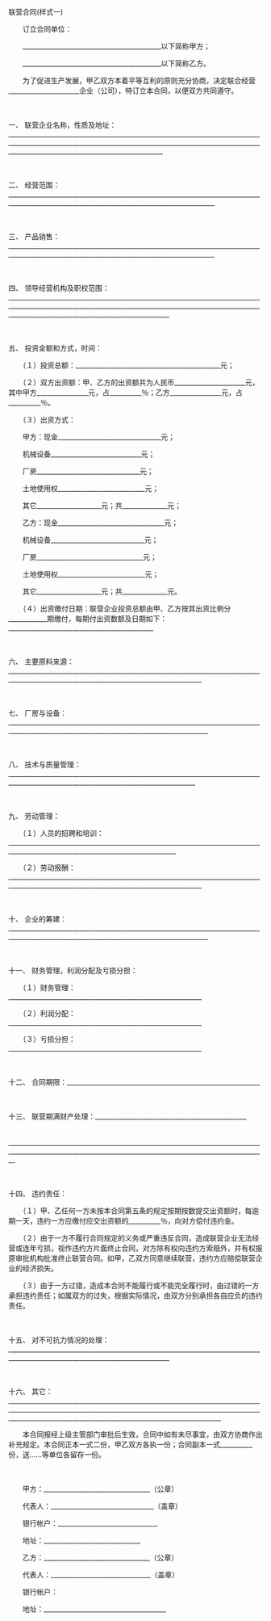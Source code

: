 



联营合同(样式一)



 

　　订立合同单位：

　　___________________________________________以下简称甲方；　　

　　___________________________________________以下简称乙方。

　　为了促进生产发展，甲乙双方本着平等互利的原则充分协商，决定联合经营______________________企业（公司），特订立本合同，以便双方共同遵守。

　　

一、
联营企业名称，性质及地址：____________________________________________________________________________________________________________________________________________________________________________________________________________

　　

二、
经营范围：______________________________________________________________________________________________________________________________________________

　　

三、
产品销售：______________________________________________________________________________________________________________________________________________

　　

四、
领导经营机构及职权范围：______________________________________________________________________________________________________________________________________________________________________________________________________________

　　

五、
投资金额和方式，时间：

　　（１）投资总额：_____________________________________________元；

　　（２）双方出资额：甲、乙方的出资额共为人民币______________________元，其中甲方________________元，占__________％；乙方________________元，占__________％。

　　（３）出资方式：

　　甲方：现金________________________________元；

　　机械设备____________________________元；

　　厂房________________________________元；

　　土地使用权___________________________元；

　　其它____________________元；共______________元；

　　乙方：现金_________________________________元；

　　机械设备_____________________________元；

　　厂房_________________________________元；

　　土地使用权___________________________元；

　　其它____________________元；共______________元。

　　（４）出资缴付日期：联营企业投资总额由甲、乙方按其出资比例分____________期缴付，每期付出资数额及日期如下：_____________________________________________

　　

六、
主要原料来源：__________________________________________________________________________________________________________________________________________

　　

七、
厂房与设备：____________________________________________________________________________________________________________________________________________

　　

八、
技术与质量管理：________________________________________________________________________________________________________________________________________

　　

九、
劳动管理：

　　（１）人员的招聘和培训：__________________________________________________________________________________________________________________________________

　　（２）劳动报酬：__________________________________________________________________________________________________________________________________________

　　

十、
企业的筹建：____________________________________________________________________________________________________________________________________________

　　

十一、
财务管理，利润分配及亏损分担：

　　（１）财务管理：____________________________________________________________

　　（２）利润分配：____________________________________________________________

　　（３）亏损分担：____________________________________________________________

　　

十二、
合同期限：____________________________________________________________

　　

十三、
联营期满财产处理：_______________________________________________

　　______________________________________________________________________________________________________________________________________________________________

　　

十四、
违约责任：

　　（１）甲、乙任何一方未按本合同第五条的规定按期按数提交出资额时，每逾期一天，违约一方应缴付应交出资额的__________％，向对方偿付违约金。

　　（２）由于一方不履行合同规定的义务或严重违反合同，造成联营企业无法经营或连年亏损，视作违约方片面终止合同，对方除有权向违约方索赔外，并有权报原审批机构批准终止联营合同。如甲，乙双方同意继续联营，违约方应赔偿联营企业的经济损失。

　　（３）由于一方过错，造成本合同不能履行或不能完全履行时，由过错的一方承担违约责任；如属双方的过失，根据实际情况，由双方分别承担各自应负的违约责任。

　　

十五、
对不可抗力情况的处理：________________________________________________________________________________________________________________________________

　　

十六、
其它：______________________________________________________________________________________________________________________________________________________________________________________________________________________________

　　本合同报经上级主管部门审批后生效，合同中如有未尽事宜，由双方协商作出补充规定。本合同正本一式二份，甲乙双方各执一份；合同副本一式__________份，送……等单位各留存一份。

　　

　　甲方：_________________________________（公章）

　　代表人：________________________________（盖章）

　　银行帐户：_______________________________

　　地址：______________________________

　　乙方：_________________________________（公章）

　　代表人：_______________________________（盖章）

　　银行帐户：

　　地址：______________________________________

　　